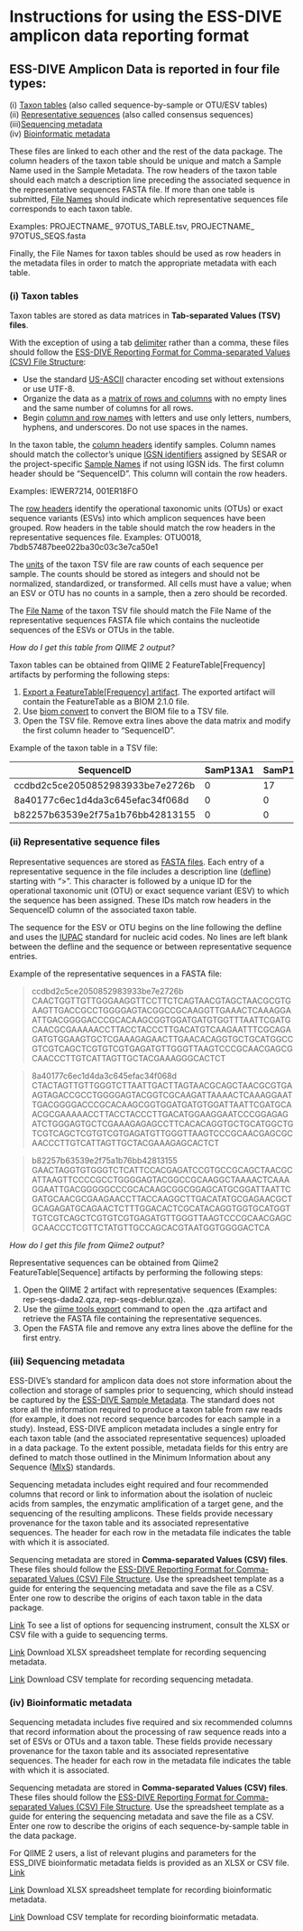 # Instructions for using the ESS-DIVE amplicon data reporting format

## ESS-DIVE Amplicon Data is reported in four file types:

(i) [Taxon tables](#i-taxon-tables) (also called sequence-by-sample or OTU/ESV tables)  
(ii) [Representative sequences](#ii-representative-sequence-files) (also called consensus sequences)  
(iii)[Sequencing metadata](#iii-sequencing-metadata)  
(iv) [Bioinformatic metadata](#iv-bioinformatic-metadata) 

These files are linked to each other and the rest of the data package. The column headers of the taxon table should be unique and match a Sample Name used in the Sample Metadata. The row headers of the taxon table should each match a description line preceding the associated sequence in the representative sequences FASTA file. If more than one table is submitted, [File Names](https://github.com/ess-dive-community/essdive-csv-structure/blob/master/csv_quick_guide.md#file-name) should indicate which representative sequences file corresponds to each taxon table. 

Examples: PROJECTNAME_ 97OTUS_TABLE.tsv, PROJECTNAME_ 97OTUS_SEQS.fasta

Finally, the File Names for taxon tables should be used as row headers in the metadata files in order to match the appropriate metadata with each table.

### (i) Taxon tables

Taxon tables are stored as data matrices in **Tab-separated Values (TSV) files**. 

With the exception of using a tab [delimiter](https://github.com/ess-dive-community/essdive-csv-structure/blob/master/csv_quick_guide.md#delimiter) rather than a comma, these files should follow the [ESS-DIVE Reporting Format for Comma-separated Values (CSV) File Structure](https://github.com/ess-dive-community/essdive-csv-structure):  
* Use the standard [US-ASCII](https://github.com/ess-dive-community/essdive-csv-structure/blob/master/csv_quick_guide.md#character-set) character encoding set without extensions or use UTF-8.  
* Organize the data as a [matrix of rows and columns](https://github.com/ess-dive-community/essdive-csv-structure/blob/master/csv_quick_guide.md#data-matrix) with no empty lines and the same number of columns for all rows.  
* Begin [column and row names](https://github.com/ess-dive-community/essdive-csv-structure/blob/master/csv_quick_guide.md#column-or-row-names) with letters and use only letters, numbers, hyphens, and underscores. Do not use spaces in the names.  

In the taxon table, the [column headers](https://github.com/ess-dive-community/essdive-csv-structure/blob/master/csv_quick_guide.md#column-or-row-name-orientation) identify samples. Column names should match the collector’s unique [IGSN identifiers](https://github.com/ess-dive-community/essdive-sample-id-metadata/blob/master/guide.md#igsn) assigned by SESAR or the project-specific [Sample Names](https://github.com/ess-dive-community/essdive-sample-id-metadata/blob/master/guide.md#sample-name) if not using IGSN ids. The first column header should be “SequenceID”. This column will contain the row headers.

Examples: IEWER7214, 001ER18FO

The [row headers](https://github.com/ess-dive-community/essdive-csv-structure/blob/master/csv_quick_guide.md#column-or-row-name-orientation) identify the operational taxonomic units (OTUs) or exact sequence variants (ESVs) into which amplicon sequences have been grouped. Row headers in the table should match the row headers in the representative sequences file.
Examples: OTU0018, 7bdb57487bee022ba30c03c3e7ca50e1

The [units](https://github.com/ess-dive-community/essdive-csv-structure/blob/master/csv_quick_guide.md#units) of the taxon TSV file are raw counts of each sequence per sample. The counts should be stored as integers and should not be normalized, standardized, or transformed. All cells must have a value; when an ESV or OTU has no counts in a sample, then a zero should be recorded.

The [File Name](https://github.com/ess-dive-community/essdive-csv-structure/blob/master/csv_quick_guide.md#file-name) of the taxon TSV file should match the File Name of the representative sequences FASTA file which contains the nucleotide sequences of the ESVs or OTUs in the table.

_How do I get this table from QIIME 2 output?_

Taxon tables can be obtained from QIIME 2 FeatureTable[Frequency] artifacts by performing the following steps:

1. [Export a FeatureTable[Frequency] artifact](https://docs.qiime2.org/2021.8/tutorials/exporting/#exporting-a-feature-table). The exported artifact will contain the FeatureTable as a BIOM 2.1.0 file.
2. Use [biom convert](https://biom-format.org/documentation/biom_conversion.html) to convert the BIOM file to a TSV file.
3. Open the TSV file. Remove extra lines above the data matrix and modify the first column header to “SequenceID”.

Example of the taxon table in a TSV file:

| SequenceID                       | SamP13A1 | SamP13A12 | SamP13A5 | SamP13A6 | SamP13A8 | SamP13A9 | SamP13B1 |
| -------------------------------- | -------- | --------- | -------- | -------- | -------- | -------- | -------- |
| ccdbd2c5ce2050852983933be7e2726b | 0        | 17        | 0        | 0        | 0        | 43       | 72       |
| 8a40177c6ec1d4da3c645efac34f068d | 0        | 0         | 0        | 0        | 0        | 0        | 0        |
| b82257b63539e2f75a1b76bb42813155 | 0        | 0         | 0        | 0        | 0        | 27       | 0        |

### (ii) Representative sequence files

Representative sequences are stored as [FASTA files](https://github.com/wrpearson/fasta36). Each entry of a representative sequence in the file includes a description line ([defline](https://blast.ncbi.nlm.nih.gov/Blast.cgi?CMD=Web&PAGE_TYPE=BlastDocs&DOC_TYPE=BlastHelp)) starting with “>”. This character is followed by a unique ID for the operational taxonomic unit (OTU) or exact sequence variant (ESV) to which the sequence has been assigned. These IDs match row headers in the SequenceID column of the associated taxon table.

The sequence for the ESV or OTU begins on the line following the defline and uses the [IUPAC](https://www.bioinformatics.org/sms/iupac.html) standard for nucleic acid codes. No lines are left blank between the defline and the sequence or between representative sequence entries.

Example of the representative sequences in a FASTA file:

>ccdbd2c5ce2050852983933be7e2726b
CAACTGGTTGTTGGGAAGGTTCCTTCTCAGTAACGTAGCTAACGCGTGAAGTTGACCGCCTGGGGAGTACGGCCGCAAGGTTGAAACTCAAAGGAATTGACGGGGACCCGCACAAGCGGTGGATGATGTGGTTTAATTCGATGCAACGCGAAAAACCTTACCTACCCTTGACATGTCAAGAATTTCGCAGAGATGTGGAAGTGCTCGAAAGAGAACTTGAACACAGGTGCTGCATGGCCGTCGTCAGCTCGTGTCGTGAGATGTTGGGTTAAGTCCCGCAACGAGCGCAACCCTTGTCATTAGTTGCTACGAAAGGGCACTCT  

>8a40177c6ec1d4da3c645efac34f068d
CTACTAGTTGTTGGGTCTTAATTGACTTAGTAACGCAGCTAACGCGTGAAGTAGACCGCCTGGGGAGTACGGTCGCAAGATTAAAACTCAAAGGAATTGACGGGGACCCGCACAAGCGGTGGATGATGTGGATTAATTCGATGCAACGCGAAAAACCTTACCTACCCTTGACATGGAAGGAATCCCGGAGAGATCTGGGAGTGCTCGAAAGAGAGCCTTCACACAGGTGCTGCATGGCTGTCGTCAGCTCGTGTCGTGAGATGTTGGGTTAAGTCCCGCAACGAGCGCAACCCTTGTCATTAGTTGCTACGAAAGAGCACTCT  

>b82257b63539e2f75a1b76bb42813155
GAACTAGGTGTGGGTCTCATTCCACGAGATCCGTGCCGCAGCTAACGCATTAAGTTCCCCGCCTGGGGAGTACGGCCGCAAGGCTAAAACTCAAAGGAATTGACGGGGGCCCGCACAAGCGGCGGAGCATGCGGATTAATTCGATGCAACGCGAAGAACCTTACCAAGGCTTGACATATGCGAGAACGCTGCAGAGATGCAGAACTCTTTGGACACTCGCATACAGGTGGTGCATGGTTGTCGTCAGCTCGTGTCGTGAGATGTTGGGTTAAGTCCCGCAACGAGCGCAACCCTCGTTCTATGTTGCCAGCACGTAATGGTGGGGACTCA

_How do I get this file from Qiime2 output?_

Representative sequences can be obtained from Qiime2 FeatureTable[Sequence] artifacts by performing the following steps:

1. Open the QIIME 2 artifact with representative sequences (Examples: rep-seqs-dada2.qza, rep-seqs-deblur.qza).
2. Use the [qiime tools export](https://docs.qiime2.org/2021.8/tutorials/exporting/) command to open the .qza artifact and retrieve the FASTA file containing the representative sequences.
3. Open the FASTA file and remove any extra lines above the defline for the first entry.


### (iii) Sequencing metadata

ESS-DIVE’s standard for amplicon data does not store information about the collection and storage of samples prior to sequencing, which should instead be captured by the [ESS-DIVE Sample Metadata](https://github.com/ess-dive-community/essdive-sample-id-metadata/blob/master/guide.md). The standard does not store all the information required to produce a taxon table from raw reads (for example, it does not record sequence barcodes for each sample in a study). Instead, ESS-DIVE amplicon metadata includes a single entry for each taxon table (and the associated representative sequences) uploaded in a data package. To the extent possible, metadata fields for this entry are defined to match those outlined in the Minimum Information about any Sequence ([MIxS](https://gensc.org/mixs/)) standards.

Sequencing metadata includes eight required and four recommended columns that record or link to information about the isolation of nucleic acids from samples, the enzymatic amplification of a target gene, and the sequencing of the resulting amplicons. These fields provide necessary provenance for the taxon table and its associated representative sequences. The header for each row in the metadata file indicates the table with which it is associated.

Sequencing metadata are stored in **Comma-separated Values (CSV) files**. These files should follow the [ESS-DIVE Reporting Format for Comma-separated Values (CSV) File Structure](https://github.com/ess-dive-community/essdive-csv-structure). Use the spreadsheet template as a guide for entering the sequencing metadata and save the file as a CSV. Enter one row to describe the origins of each taxon table in the data package.

[Link](https://github.com/ess-dive-community/essdive-amplicon/blob/main/templates_and_maps/ess-dive_amplicon_seq_instrument_terms_2021-10-03.csv) To see a list of options for sequencing instrument, consult the XLSX or CSV file with a guide to sequencing terms.

[Link](https://github.com/ess-dive-community/essdive-amplicon/blob/main/templates_and_maps/ess-dive_amplicon_sequencing_metadata_template_2021-10-03.csv) Download XLSX spreadsheet template for recording sequencing metadata.

[Link](https://github.com/ess-dive-community/essdive-amplicon/blob/main/templates_and_maps/ess-dive_amplicon_sequencing_metadata_template_2021-10-03.xlsx) Download CSV template for recording sequencing metadata.


### (iv) Bioinformatic metadata

Sequencing metadata includes five required and six recommended columns that record information about the processing of raw sequence reads into a set of ESVs or OTUs and a taxon table. These fields provide necessary provenance for the taxon table and its associated representative sequences. The header for each row in the metadata file indicates the table with which it is associated.

Sequencing metadata are stored in **Comma-separated Values (CSV) files**. These files should follow the [ESS-DIVE Reporting Format for Comma-separated Values (CSV) File Structure](https://github.com/ess-dive-community/essdive-csv-structure). Use the spreadsheet template as a guide for entering the sequencing metadata and save the file as a CSV. Enter one row to describe the origins of each sequence-by-sample table in the data package.

For QIIME 2 users, a list of relevant plugins and parameters for the ESS_DIVE bioinformatic metadata fields is provided as an XLSX or CSV file.
[Link](https://github.com/ess-dive-community/essdive-amplicon/blob/main/templates_and_maps/ess-dive_amplicon_qiime2_plugin_metadata_map.xlsx)

[Link](https://github.com/ess-dive-community/essdive-amplicon/blob/main/templates_and_maps/ess-dive_amplicon_bioinformatic_metadata_template_2021-10-03.xlsx) Download XLSX spreadsheet template for recording bioinformatic metadata.

[Link](https://github.com/ess-dive-community/essdive-amplicon/blob/main/templates_and_maps/ess-dive_amplicon_bioinformatic_metadata_template_2021-10-03.csv) Download CSV template for recording bioinformatic metadata.
